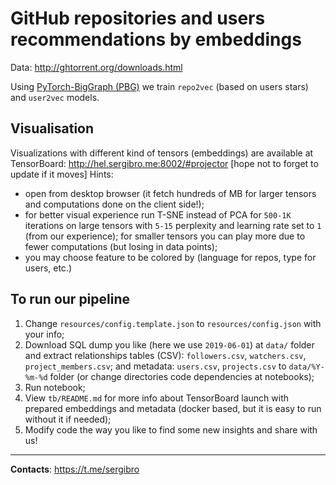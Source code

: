 # GitHub repositories and users recommendations by embeddings

Data: http://ghtorrent.org/downloads.html

Using [PyTorch-BigGraph (PBG)](https://github.com/facebookresearch/PyTorch-BigGraph) we train `repo2vec` (based on users stars) and `user2vec` models.

## Visualisation
Visualizations with different kind of tensors (embeddings) are available at TensorBoard:
http://hel.sergibro.me:8002/#projector [hope not to forget to update if it moves]
Hints:
- open from desktop browser (it fetch hundreds of MB for larger tensors and computations done on the client side!);
- for better visual experience run T-SNE instead of PCA for `500-1K` iterations on large tensors with `5-15` perplexity and learning rate set to `1` (from our experience); for smaller tensors you can play more due to fewer computations (but losing in data points);
- you may choose feature to be colored by (language for repos, type for users, etc.)

## To run our pipeline
1. Change `resources/config.template.json` to `resources/config.json` with your info;
2. Download SQL dump you like (here we use `2019-06-01`) at `data/` folder and extract relationships tables (CSV): `followers.csv`, `watchers.csv`, `project_members.csv`; and metadata: `users.csv`, `projects.csv` to `data/%Y-%m-%d` folder (or change directories code dependencies at notebooks);
3. Run notebook;
4. View `tb/README.md` for more info about TensorBoard launch with prepared embeddings and metadata (docker based, but it is easy to run without it if needed);
5. Modify code the way you like to find some new insights and share with us!

---
**Contacts**: https://t.me/sergibro
